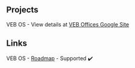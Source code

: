 ## Projects
VEB OS - View details at [VEB Offices Google Site](https://sites.google.com/view/veboffices/projects/veb-os)

## Links
VEB OS - [Roadmap](https://github.com/melanchol69/veboffices.com/blob/main/roadmap.md) - Supported ✔️
